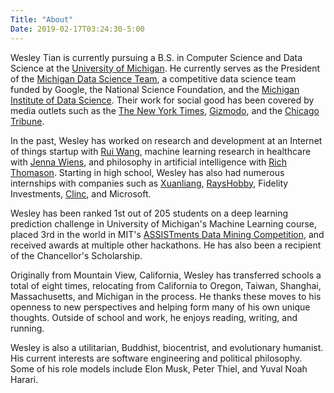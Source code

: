 ```yaml
---
Title: "About"
Date: 2019-02-17T03:24:30-5:00
---
```


Wesley Tian is currently pursuing a B.S. in Computer Science and Data Science at the [University of Michigan](https://umich.edu/). He currently serves as the President of the [Michigan Data Science Team](https://www.mdst.club/), a competitive data science team funded by Google, the National Science Foundation, and the [Michigan Institute of Data Science](https://midas.umich.edu/). Their work for social good has been covered by media outlets such as the [The New York Times](https://www.nytimes.com/2017/03/27/us/flint-water-lead-pipes.html?_r=0), [Gizmodo](https://gizmodo.com/google-is-helping-flint-prioritize-which-lead-pipes-nee-1774517926), and the [Chicago Tribune](https://www.chicagotribune.com/news/nationworld/midwest/ct-flint-water-app-20161211-story.html). 

In the past, Wesley has worked on research and development at an Internet of things startup with [Rui Wang](https://people.cs.umass.edu/~ruiwang/), machine learning research in healthcare with [Jenna Wiens](http://www-personal.umich.edu/~wiensj/), and philosophy in artificial intelligence with [Rich Thomason](http://web.eecs.umich.edu/~rthomaso/). Starting in high school, Wesley has also had numerous internships with companies such as [Xuanliang](http://www.dshine.com.cn/), [RaysHobby](https://rayshobby.net/wordpress/), Fidelity Investments, [Clinc](https://clinc.com/), and Microsoft.

Wesley has been ranked 1st out of 205 students on a deep learning prediction challenge in University of Michigan's Machine Learning course, placed 3rd in the world in MIT's [ASSISTments Data Mining Competition](https://sites.google.com/view/assistmentsdatamining/data-mining-competition-2017/winners?authuser=0), and received awards at multiple other hackathons. He has also been a recipient of the Chancellor's Scholarship.

Originally from Mountain View, California, Wesley has transferred schools a total of eight times, relocating from California to Oregon, Taiwan, Shanghai, Massachusetts, and Michigan in the process. He thanks these moves to his openness to new perspectives and helping form many of his own unique thoughts. Outside of school and work, he enjoys reading, writing, and running.

Wesley is also a utilitarian, Buddhist, biocentrist, and evolutionary humanist. His current interests are software engineering and political philosophy. Some of his role models include Elon Musk, Peter Thiel, and Yuval Noah Harari.